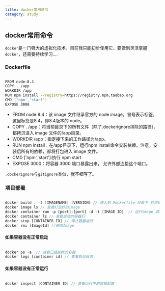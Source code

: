 ```yaml
---
title: docker常用命令
category: study
---
```


## docker常用命令

`docker`是一门强大的虚拟化技术。目前我只能初步使用它，要做到灵活掌握`docker`，还需要持续学习....

### Dockerfile

```bash

FROM node:8.4
COPY . /app
WORKDIR /app
RUN npm install --registry=https://registry.npm.taobao.org
CMD ['npm','start']
EXPOSE 3000

```
- FROM node:8.4：该 image 文件继承官方的 node image，冒号表示标签，这里标签是8.4，即8.4版本的 node。
- COPY . /app：将当前目录下的所有文件（除了.dockerignore排除的路径），都拷贝进入 image 文件的/app目录。
- WORKDIR /app：指定接下来的工作路径为/app。
- RUN npm install：在/app目录下，运行npm install命令安装依赖。注意，安装后所有的依赖，都将打包进入 image 文件。
- CMD ['npm','start']:执行 npm start
- EXPOSE 3000：将容器 3000 端口暴露出来， 允许外部连接这个端口。

`.dockerignore`与`gitignore`类似，就不细写了。


### 项目部署

```javascript

docker build . -t [IMAGENAME]:[VERSION] // 进入到 Dockerfile 目录下 对项目按照 Dockerfile 描述的规则打包
docker image ls // 查看打包好的image
docker container run -p [port]:[port] -d -t [IMAGE ID]  // 运行image 其中 -p表示端口映射 比如80:3000 那么就可以通过server ip访问到项目监听的3000端口了 -d 持久化部署 -t 名字 后面还可以直接跟 CMD 命令 比如 npm start 不过cmd一般写在Dockerfile里了
docker container ls // 查看启动的容器们
docker stop [CONTAINER ID] // 停止容器运行
docker rmi [ImageId] //删除Image

```
#### 如果容器没有正常启动

```javascript

docker ps -a  // 查看已经挂掉的容器
docker logs [container id] // 查看启动日志

```

#### 如果容器没有正常运行


```javascript

docker inspect [CONTAINER ID] // 查看运行中的容器配置

```